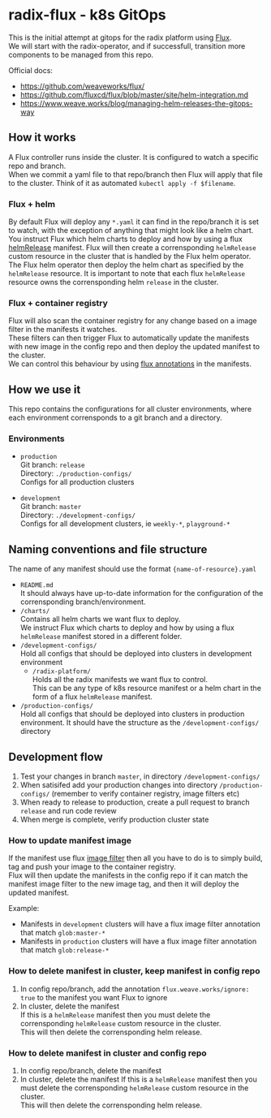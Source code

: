 # radix-flux - k8s GitOps
This is the initial attempt at gitops for the radix platform using [Flux](https://github.com/weaveworks/flux/).  
We will start with the radix-operator, and if successfull, transition more components to be managed from this repo.

Official docs:
- https://github.com/weaveworks/flux/
- https://github.com/fluxcd/flux/blob/master/site/helm-integration.md
- https://www.weave.works/blog/managing-helm-releases-the-gitops-way

## How it works

A Flux controller runs inside the cluster. It is configured to watch a specific repo and branch.  
When we commit a yaml file to that repo/branch then Flux will apply that file to the cluster. Think of it as automated `kubectl apply -f $filename`.  

### Flux + helm
By default Flux will deploy any `*.yaml` it can find in the repo/branch it is set to watch, with the exception of anything that might look like a helm chart.  
You instruct Flux which helm charts to deploy and how by using a flux [helmRelease](https://github.com/weaveworks/flux/blob/master/site/helm-integration.md) manifest. Flux will then create a corrensponding `helmRelease` custom resource in the cluster that is handled by the Flux helm operator. The Flux helm operator then deploy the helm chart as specified by the `helmRelease` resource. It is important to note that each flux `helmRelease` resource owns the corrensponding helm `release` in the cluster.

### Flux + container registry
Flux will also scan the container registry for any change based on a image filter in the manifests it watches.  
These filters can then trigger Flux to automatically update the manifests with new image in the config repo and then deploy the updated manifest to the cluster.   
We can control this behaviour by using [flux annotations](https://github.com/weaveworks/flux/blob/master/site/helm-integration.md#using-annotations-to-control-updates-to-helmrelease-resources) in the manifests.


## How we use it

This repo contains the configurations for all cluster environments, where each environment corrensponds to a git branch and a directory.  

### Environments

- `production`  
  Git branch: `release`  
  Directory: `./production-configs/`  
  Configs for all production clusters  

- `development`  
  Git branch: `master`  
  Directory: `./development-configs/`  
  Configs for all development clusters, ie `weekly-*`, `playground-*`  


## Naming conventions and file structure

The name of any manifest should use the format `{name-of-resource}.yaml`

- `README.md`  
  It should always have up-to-date information for the configuration of the corrensponding branch/environment.  
- `/charts/`  
  Contains all helm charts we want flux to deploy.  
  We instruct Flux which charts to deploy and how by using a flux `helmRelease` manifest stored in a different folder.
- `/development-configs/`  
  Hold all configs that should be deployed into clusters in development environment  
  - `/radix-platform/`  
    Holds all the radix manifests we want flux to control.  
    This can be any type of k8s resource manifest or a helm chart in the form of a flux `helmRelease` manifest.  
- `/production-configs/`  
  Hold all configs that should be deployed into clusters in production environment. It should have the structure as the `/development-configs/` directory


## Development flow

1. Test your changes in branch `master`, in directory `/development-configs/`
1. When satisifed add your production changes into directory `/production-configs/` (remember to verify container registry, image filters etc)
1. When ready to release to production, create a pull request to branch `release` and run code review
1. When merge is complete, verify production cluster state


### How to update manifest image

If the manifest use flux [image filter](https://github.com/weaveworks/flux/blob/master/site/fluxctl.md#using-annotations) then all you have to do is to simply build, tag and push your image to the container registry.  
Flux will then update the manifests in the config repo if it can match the manifest image filter to the new image tag, and then it will deploy the updated manifest.

Example:  
- Manifests in `development` clusters will have a flux image filter annotation that match `glob:master-*`
- Manifests in `production` clusters will have a flux image filter annotation that match `glob:release-*`  


### How to delete manifest in cluster, keep manifest in config repo

1. In config repo/branch, add the annotation `flux.weave.works/ignore: true` to the manifest you want Flux to ignore
1. In cluster, delete the manifest  
   If this is a `helmRelease` manifest then you must delete the corrensponding `helmRelease` custom resource in the cluster.  
   This will then delete the corrensponding helm release.


### How to delete manifest in cluster and config repo

1. In config repo/branch, delete the manifest
1. In cluster, delete the manifest
   If this is a `helmRelease` manifest then you must delete the corrensponding `helmRelease` custom resource in the cluster.  
   This will then delete the corrensponding helm release.
  
